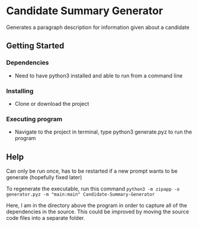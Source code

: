 # Candidate Summary Generator

Generates a paragraph description for information given about a candidate


## Getting Started

### Dependencies

* Need to have python3 installed and able to run from a command line

### Installing

* Clone or download the project

### Executing program

* Navigate to the project in terminal, type python3 generate.pyz to run the program

## Help

Can only be run once, has to be restarted if a new prompt wants to be generate (hopefully fixed later)

To regenerate the executable, run this command `python3 -m zipapp -o generator.pyz -m "main:main" Candidate-Summary-Generator`

Here, I am in the directory above the program in order to capture all of the dependencies in the source. 
This could be improved by moving the source code files into a separate folder.
